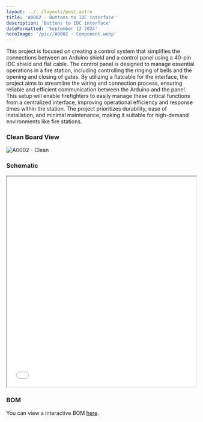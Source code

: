 ```yaml
---
layout: ../../layouts/post.astro
title: 'A0002 - Buttons to IDC interface'
description: 'Buttons to IDC interface'
dateFormatted: 'September 12 2024'
heroImage: '/pic//A0002 - Component.webp'
---
```




This project is focused on creating a control system that simplifies the connections between an Arduino shield and a control panel using a 40-pin IDC shield and flat cable. The control panel is designed to manage essential operations in a fire station, including controlling the ringing of bells and the opening and closing of gates. By utilizing a flatcable for the interface, the project aims to streamline the wiring and connection process, ensuring reliable and efficient communication between the Arduino and the panel. This setup will enable firefighters to easily manage these critical functions from a centralized interface, improving operational efficiency and response times within the station. The project prioritizes durability, ease of installation, and minimal maintenance, making it suitable for high-demand environments like fire stations.

### Clean Board View

![A0002 - Clean](/pic/A0002%20-%20Clean.webp)

### Schematic

<iframe src="/sch/A0002-Schematic.pdf" width="100%" height="560px"></iframe>

### BOM

You can view a interactive BOM [here](/bom/BOM_A0002.html).